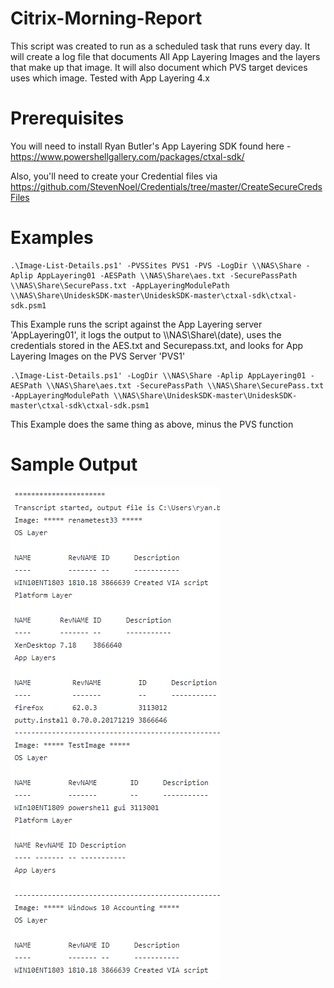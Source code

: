# Citrix-Morning-Report
This script was created to run as a scheduled task that runs every day.  It will create a log file that documents All App Layering Images and the layers that make up that image.  It will also document which PVS target devices uses which image.
Tested with App Layering 4.x


# Prerequisites
You will need to install Ryan Butler's App Layering SDK found here - https://www.powershellgallery.com/packages/ctxal-sdk/

Also, you'll need to create your Credential files via https://github.com/StevenNoel/Credentials/tree/master/CreateSecureCredsFiles

# Examples
```
.\Image-List-Details.ps1' -PVSSites PVS1 -PVS -LogDir \\NAS\Share -Aplip AppLayering01 -AESPath \\NAS\Share\aes.txt -SecurePassPath \\NAS\Share\SecurePass.txt -AppLayeringModulePath \\NAS\Share\UnideskSDK-master\UnideskSDK-master\ctxal-sdk\ctxal-sdk.psm1
```

This Example runs the script against the App Layering server 'AppLayering01', it logs the output to \\\NAS\Share\\(date), uses the credentials stored in the AES.txt and Securepass.txt, and looks for App Layering Images on the PVS Server 'PVS1'

```
.\Image-List-Details.ps1' -LogDir \\NAS\Share -Aplip AppLayering01 -AESPath \\NAS\Share\aes.txt -SecurePassPath \\NAS\Share\SecurePass.txt -AppLayeringModulePath \\NAS\Share\UnideskSDK-master\UnideskSDK-master\ctxal-sdk\ctxal-sdk.psm1
```
This Example does the same thing as above, minus the PVS function

# Sample Output
![applayering-script](https://github.com/StevenNoel/Citrix/blob/master/AppLayering/applayering-script.PNG)
